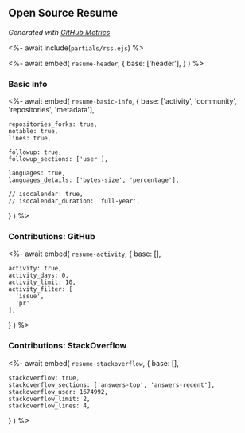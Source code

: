 ## Open Source Resume
*Generated with [GitHub Metrics](https://github.com/lowlighter/metrics)*

<%- await include(`partials/rss.ejs`) %> 

<%- await embed(
  `resume-header`, 
  {
    base: ['header'],
  }
) %>


### Basic info
<%- await embed(
  `resume-basic-info`, 
  {
    base: ['activity', 'community', 'repositories', 'metadata'],

    repositories_forks: true,
    notable: true,
    lines: true,

    followup: true,
    followup_sections: ['user'],

    languages: true,
    languages_details: ['bytes-size', 'percentage'],
    
    // isocalendar: true,
    // isocalendar_duration: 'full-year',
  }
) %>

<div style="page-break-after: always;"></div>

### Contributions: GitHub
<%- await embed(
  `resume-activity`, 
  {
    base: [],

    activity: true,
    activity_days: 0,
    activity_limit: 10,
    activity_filter: [
      'issue',
      'pr'
    ],
  }
) %>

<div style="page-break-after: always;"></div>

### Contributions: StackOverflow
<%- await embed(
  `resume-stackoverflow`,
  {
    base: [],

    stackoverflow: true,
    stackoverflow_sections: ['answers-top', 'answers-recent'],
    stackoverflow_user: 1674992,
    stackoverflow_limit: 2,
    stackoverflow_lines: 4,
  }
) %>
